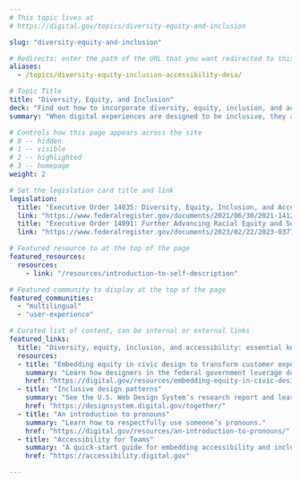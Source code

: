 ```yaml
---
# This topic lives at
# https://digital.gov/topics/diversity-equity-and-inclusion

slug: "diversity-equity-and-inclusion"

# Redirects: enter the path of the URL that you want redirected to this page
aliases:
  - /topics/diversity-equity-inclusion-accessibility-deia/

# Topic Title
title: "Diversity, Equity, and Inclusion"
deck: "Find out how to incorporate diversity, equity, inclusion, and accessibility (DEIA) into digital experiences."
summary: "When digital experiences are designed to be inclusive, they are accessible to all — people with diverse abilities, people who speak different languages, and people from diverse cultural, ethnic, and economic backgrounds. Inclusion creates a better user experience for everyone. When we consider inclusion from the start of designing digital experiences, we create a wider impact for the products and services we design."

# Controls how this page appears across the site
# 0 -- hidden
# 1 -- visible
# 2 -- highlighted
# 3 -- homepage
weight: 2

# Set the legislation card title and link
legislation:
  title: "Executive Order 14035: Diversity, Equity, Inclusion, and Accessibility in the Federal Workforce"
  link: "https://www.federalregister.gov/documents/2021/06/30/2021-14127/diversity-equity-inclusion-and-accessibility-in-the-federal-workforce"
  title: "Executive Order 14091: Further Advancing Racial Equity and Support for Underserved Communities Through the Federal Government"
  link: "https://www.federalregister.gov/documents/2023/02/22/2023-03779/further-advancing-racial-equity-and-support-for-underserved-communities-through-the-federal"

# Featured resource to at the top of the page
featured_resources:
  resources:
    - link: "/resources/introduction-to-self-description"

# Featured community to display at the top of the page
featured_communities:
  - "multilingual"
  - "user-experience"

# Curated list of content, can be internal or external links
featured_links:
  title: "Diversity, equity, inclusion, and accessibility: essential knowledge"
  resources:
  - title: "Embedding equity in civic design to transform customer experience"
    summary: "Learn how designers in the federal government leverage design methods to build a foundation for improved customer experiences for all people."
    href: "https://digital.gov/resources/embedding-equity-in-civic-design-to-transform-customer-experience/"
  - title: "Inclusive design patterns"
    summary: "See the U.S. Web Design System’s research report and learn how findings lead to library of guidance and examples focused on key digital interactions that foster effective, inclusive, and equitable digital experiences."
    href: "https://designsystem.digital.gov/together/"
  - title: "An introduction to pronouns"
    summary: "Learn how to respectfully use someone’s pronouns."
    href: "https://digital.gov/resources/an-introduction-to-pronouns/"
  - title: "Accessibility for Teams"
    summary: "A quick-start guide for embedding accessibility and inclusive design practices into your team’s workflow."
    href: "https://accessibility.digital.gov"

---
```

